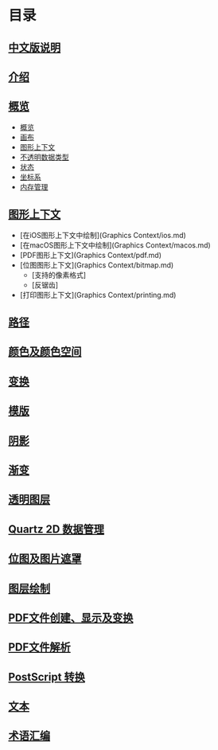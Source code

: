 # 目录

## [中文版说明](README.md)

## [介绍](Introduction.md)

## [概览](Overview/Overview.md)
  * [概览](Overview/Overview.md)
  * [画布](Overview/Page.md)
  * [图形上下文](Overview/Draw-Dest.md)
  * [不透明数据类型](Overview/Opaque.md)
  * [状态](Overview/State.md)
  * [坐标系](Overview/Coordinate.md)
  * [内存管理](Overview/Memory.md)

## [图形上下文]()
  * [在iOS图形上下文中绘制](Graphics Context/ios.md)
  * [在macOS图形上下文中绘制](Graphics Context/macos.md)
  * [PDF图形上下文](Graphics Context/pdf.md)
  * [位图图形上下文](Graphics Context/bitmap.md)
    * [支持的像素格式]
    * [反锯齿]
  * [打印图形上下文](Graphics Context/printing.md)

## [路径]()
## [颜色及颜色空间]()
## [变换]()
## [模版]()
## [阴影]()
## [渐变]()
## [透明图层]()
## [Quartz 2D 数据管理]()
## [位图及图片遮罩]()
## [图层绘制]()
## [PDF文件创建、显示及变换]()
## [PDF文件解析]()
## [PostScript 转换]()
## [文本]()
## [术语汇编]()
